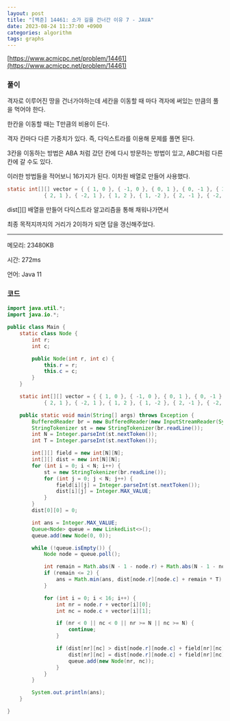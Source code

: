 ```yaml
---
layout: post
title: "[백준] 14461: 소가 길을 건너간 이유 7 - JAVA"
date: 2023-08-24 11:37:00 +0900
categories: algorithm
tags: graphs
---
```


[https://www.acmicpc.net/problem/14461](https://www.acmicpc.net/problem/14461)

### 풀이

격자로 이루어진 땅을 건너가야하는데 세칸을 이동할 때 마다 격자에 써있는 만큼의 풀을 먹어야 한다.

한칸을 이동할 때는 T만큼의 비용이 든다.

격자 칸마다 다른 가중치가 있다. 즉, 다익스트라를 이용해 문제를 풀면 된다.

3칸을 이동하는 방법은 ABA 처럼 갔던 칸에 다시 방문하는 방법이 있고, ABC처럼 다른 칸에 갈 수도 있다.

이러한 방법들을 적어보니 16가지가 된다. 이차원 배열로 만들어 사용했다.

```java
static int[][] vector = { { 1, 0 }, { -1, 0 }, { 0, 1 }, { 0, -1 }, { 3, 0 }, { -3, 0 }, { 0, 3 }, { 0, -3 },
            { 2, 1 }, { -2, 1 }, { 1, 2 }, { 1, -2 }, { 2, -1 }, { -2, -1 }, { -1, 2 }, { -1, -2 } };
```

dist[][] 배열을 만들어 다익스트라 알고리즘을 통해 채워나가면서

최종 목적지까지의 거리가 2이하가 되면 답을 갱신해주었다.

---

메모리: 23480KB

시간: 272ms

언어: Java 11

### 코드

```java
import java.util.*;
import java.io.*;

public class Main {
    static class Node {
        int r;
        int c;

        public Node(int r, int c) {
            this.r = r;
            this.c = c;
        }
    }

    static int[][] vector = { { 1, 0 }, { -1, 0 }, { 0, 1 }, { 0, -1 }, { 3, 0 }, { -3, 0 }, { 0, 3 }, { 0, -3 },
            { 2, 1 }, { -2, 1 }, { 1, 2 }, { 1, -2 }, { 2, -1 }, { -2, -1 }, { -1, 2 }, { -1, -2 } };

    public static void main(String[] args) throws Exception {
        BufferedReader br = new BufferedReader(new InputStreamReader(System.in));
        StringTokenizer st = new StringTokenizer(br.readLine());
        int N = Integer.parseInt(st.nextToken());
        int T = Integer.parseInt(st.nextToken());

        int[][] field = new int[N][N];
        int[][] dist = new int[N][N];
        for (int i = 0; i < N; i++) {
            st = new StringTokenizer(br.readLine());
            for (int j = 0; j < N; j++) {
                field[i][j] = Integer.parseInt(st.nextToken());
                dist[i][j] = Integer.MAX_VALUE;
            }
        }
        dist[0][0] = 0;

        int ans = Integer.MAX_VALUE;
        Queue<Node> queue = new LinkedList<>();
        queue.add(new Node(0, 0));

        while (!queue.isEmpty()) {
            Node node = queue.poll();

            int remain = Math.abs(N - 1 - node.r) + Math.abs(N - 1 - node.c);
            if (remain <= 2) {
                ans = Math.min(ans, dist[node.r][node.c] + remain * T);
            }

            for (int i = 0; i < 16; i++) {
                int nr = node.r + vector[i][0];
                int nc = node.c + vector[i][1];

                if (nr < 0 || nc < 0 || nr >= N || nc >= N) {
                    continue;
                }

                if (dist[nr][nc] > dist[node.r][node.c] + field[nr][nc] + 3 * T) {
                    dist[nr][nc] = dist[node.r][node.c] + field[nr][nc] + 3 * T;
                    queue.add(new Node(nr, nc));
                }
            }
        }

        System.out.println(ans);
    }

}
```
